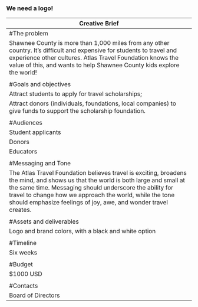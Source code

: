 ### We need a logo!

| Creative Brief |
| ------         |
| #The problem |
| Shawnee County is more than 1,000 miles from any other country. It’s difficult and expensive for students to travel and experience other cultures. Atlas Travel Foundation knows the value of this, and wants to help Shawnee County kids explore the world!|
|  |
| #Goals and objectives |
| Attract students to apply for travel scholarships; |
| Attract donors (individuals, foundations, local companies) to give funds to support the scholarship foundation. |
|  |
| #Audiences |
| Student applicants  |
| Donors |
| Educators |
|  |
| #Messaging and Tone |
| The Atlas Travel Foundation believes travel is exciting, broadens the mind, and shows us that the world is both large and small at the same time.  Messaging should underscore the ability for travel to change how we approach the world, while the tone should emphasize feelings of joy, awe, and wonder travel creates. |
|  |
| #Assets and deliverables |
| Logo and brand colors, with a black and white option |
|  |
| #Timeline |
| Six weeks |
|  |
| #Budget |
| $1000 USD |
|  |
| #Contacts |
| Board of Directors |
